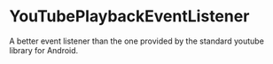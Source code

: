 # YouTubePlaybackEventListener
A better event listener than the one provided by the standard youtube library for Android.
